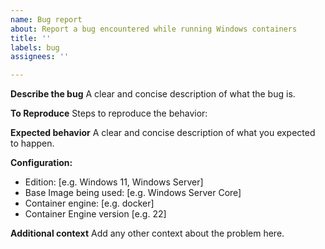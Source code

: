 ```yaml
---
name: Bug report
about: Report a bug encountered while running Windows containers
title: ''
labels: bug
assignees: ''

---
```


**Describe the bug**
A clear and concise description of what the bug is.

**To Reproduce**
Steps to reproduce the behavior:

**Expected behavior**
A clear and concise description of what you expected to happen.

**Configuration:**
 - Edition: [e.g. Windows 11, Windows Server]
- Base Image being used: [e.g. Windows Server Core]
 - Container engine: [e.g. docker]
 - Container Engine version [e.g. 22]

**Additional context**
Add any other context about the problem here.
